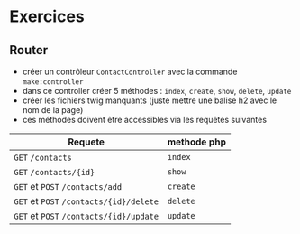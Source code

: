 # Exercices

## Router

* créer un contrôleur `ContactController` avec la commande `make:controller`
* dans ce controller créer 5 méthodes : `index`, `create`, `show`, `delete`, `update`
* créer les fichiers twig manquants (juste mettre une balise h2 avec le nom de la page)
* ces méthodes doivent être accessibles via les requêtes suivantes

| Requete                                 | methode php |
|-----------------------------------------|-------------|
| `GET` `/contacts`                       | `index`     |
| `GET` `/contacts/{id}`                  | `show`      |
| `GET` et `POST` `/contacts/add`         | `create`    |
| `GET` et `POST` `/contacts/{id}/delete` | `delete`    |
| `GET` et `POST` `/contacts/{id}/update` | `update`    |
